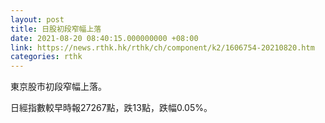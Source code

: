 ```yaml
---
layout: post
title: 日股初段窄幅上落
date: 2021-08-20 08:40:15.000000000 +08:00
link: https://news.rthk.hk/rthk/ch/component/k2/1606754-20210820.htm
categories: rthk
---
```


東京股市初段窄幅上落。

日經指數較早時報27267點，跌13點，跌幅0.05%。
